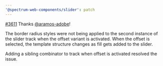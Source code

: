 ```yaml
---
'@spectrum-web-components/slider': patch
---
```


[#​3611](https://github.com/adobe/spectrum-css/pull/3611) Thanks [@​aramos-adobe](https://github.com/aramos-adobe)!

The border radius styles were not being applied to the second instance of the slider track when the offset variant is activated. When the offset is selected, the template structure changes as fill gets added to the slider.

Adding a sibling combinator to track when offset is activated resolved the issue.
